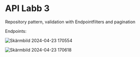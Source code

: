 <h1>API Labb 3</h1>

<p>Repository pattern, validation with Endpointfilters and pagination</p>

<p>Endpoints:</p>

![Skärmbild 2024-04-23 170554](https://github.com/ZoranDotNet/API-Labb3App/assets/128193220/6d2d14a5-6afc-447b-a98d-5c6380ebbedf)

![Skärmbild 2024-04-23 170618](https://github.com/ZoranDotNet/API-Labb3App/assets/128193220/9dcbbdfe-95e1-480d-bd33-a367830839ec)
